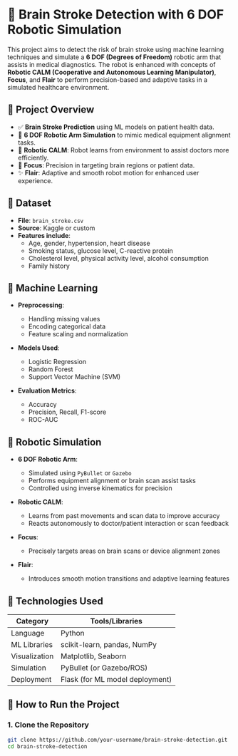 # 🧠 Brain Stroke Detection with 6 DOF Robotic Simulation

This project aims to detect the risk of brain stroke using machine learning techniques and simulate a **6 DOF (Degrees of Freedom)** robotic arm that assists in medical diagnostics. The robot is enhanced with concepts of **Robotic CALM (Cooperative and Autonomous Learning Manipulator)**, **Focus**, and **Flair** to perform precision-based and adaptive tasks in a simulated healthcare environment.



## 🧪 Project Overview

- ✅ **Brain Stroke Prediction** using ML models on patient health data.
- 🤖 **6 DOF Robotic Arm Simulation** to mimic medical equipment alignment tasks.
- 🧠 **Robotic CALM**: Robot learns from environment to assist doctors more efficiently.
- 🎯 **Focus**: Precision in targeting brain regions or patient data.
- ✨ **Flair**: Adaptive and smooth robot motion for enhanced user experience.



## 🧬 Dataset

- **File**: `brain_stroke.csv`
- **Source**: Kaggle or custom
- **Features include**:
  - Age, gender, hypertension, heart disease
  - Smoking status, glucose level, C-reactive protein
  - Cholesterol level, physical activity level, alcohol consumption
  - Family history



## 🧠 Machine Learning

- **Preprocessing**:
  - Handling missing values
  - Encoding categorical data
  - Feature scaling and normalization

- **Models Used**:
  - Logistic Regression
  - Random Forest
  - Support Vector Machine (SVM)
  
- **Evaluation Metrics**:
  - Accuracy
  - Precision, Recall, F1-score
  - ROC-AUC



## 🤖 Robotic Simulation

- **6 DOF Robotic Arm**:
  - Simulated using `PyBullet` or `Gazebo`
  - Performs equipment alignment or brain scan assist tasks
  - Controlled using inverse kinematics for precision

- **Robotic CALM**:
  - Learns from past movements and scan data to improve accuracy
  - Reacts autonomously to doctor/patient interaction or scan feedback

- **Focus**:
  - Precisely targets areas on brain scans or device alignment zones

- **Flair**:
  - Introduces smooth motion transitions and adaptive learning features



## 🔧 Technologies Used

| Category         | Tools/Libraries                 |
|------------------|----------------------------------|
| Language         | Python                          |
| ML Libraries     | scikit-learn, pandas, NumPy      |
| Visualization    | Matplotlib, Seaborn              |
| Simulation       | PyBullet (or Gazebo/ROS)         |
| Deployment       | Flask (for ML model deployment)  |


## 🚀 How to Run the Project

### 1. Clone the Repository
```bash
git clone https://github.com/your-username/brain-stroke-detection.git
cd brain-stroke-detection
